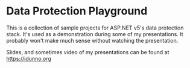 # Data Protection Playground
This is a collection of sample projects for ASP.NET v5's data protection stack. 
It's used as a demonstration during some of my presentations.
It probably won't make much sense without watching the presentation.

Slides, and sometimes video of my presentations can be found at https://idunno.org
